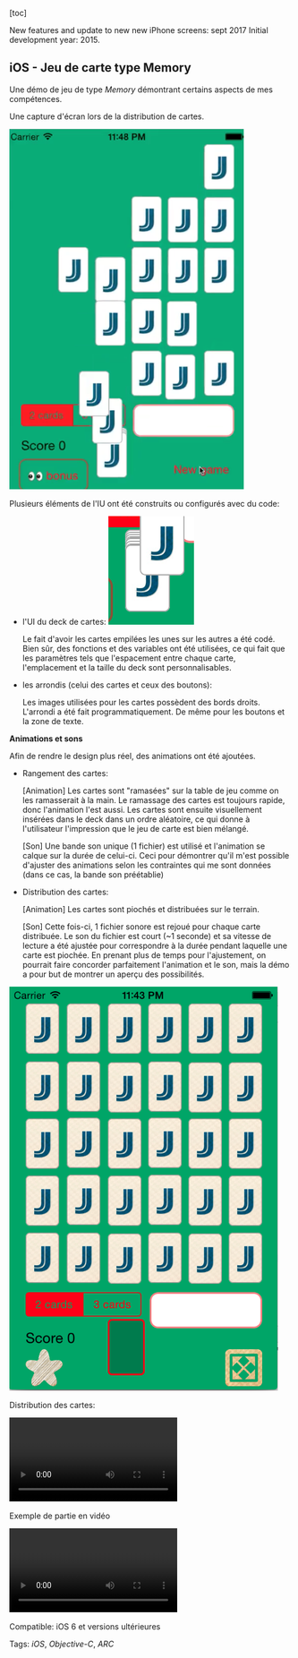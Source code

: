 

[toc]



New features and update to new new iPhone screens: sept 2017
Initial development year: 2015.

## iOS - Jeu de carte type Memory


Une démo de jeu de type *Memory* démontrant certains aspects de mes compétences.



Une capture d'écran lors de la distribution de cartes.

![Animation de cartes](medias/general/card-distrib-anim++.png "Distribution des cartes animée")



Plusieurs éléments de l'IU ont été construits ou configurés avec du code:

- l'UI du deck de cartes: ![le deck](medias/general/deck-and-card.png "Une carte en train d'être tirée")

  Le fait d'avoir les cartes empilées les unes sur les autres a été codé. Bien sûr, des fonctions et des variables ont été utilisées, ce qui fait que les paramètres tels que l'espacement entre chaque carte, l'emplacement et la taille du deck sont personnalisables.

- les arrondis (celui des cartes et ceux des boutons):

  Les images utilisées pour les cartes possèdent des bords droits. L'arrondi a été fait programmatiquement. De même pour les boutons et la zone de texte.



**Animations et sons**

Afin de rendre le design plus réel, des animations ont été ajoutées.

- Rangement des cartes:

  [Animation] Les cartes sont "ramasées" sur la table de jeu comme on les ramasserait à la main. Le ramassage des cartes est toujours rapide, donc l'animation l'est aussi. Les cartes sont ensuite visuellement insérées dans le deck dans un ordre aléatoire, ce qui donne à l'utilisateur l'impression que le jeu de carte est bien mélangé.

  [Son] Une bande son unique (1 fichier) est utilisé et l'animation se calque sur la durée de celui-ci. Ceci pour démontrer qu'il m'est possible d'ajuster des animations selon les contraintes qui me sont données (dans ce cas, la bande son préétablie)

- Distribution des cartes:

  [Animation] Les cartes sont piochés et distribuées sur le terrain.

  [Son] Cette fois-ci, 1 fichier sonore est rejoué pour chaque carte distribuée. Le son du fichier est court (~1 seconde) et sa vitesse de lecture a été ajustée pour correspondre à la durée pendant laquelle une carte est piochée. En prenant plus de temps pour l'ajustement, on pourrait faire concorder parfaitement l'animation et le son, mais la démo a pour but de montrer un aperçu des possibilités.



![Le plateau de jeu](medias/v2.0/plateau-de-jeu-v2.0.png)



Distribution des cartes:

![Animation de nouvelle partie](medias/video-plays/oniPhone6Plus-card-distribution-fluid.m4v) 

Exemple de partie en vidéo

![Une démo](medias/video-plays/video-demo-v2.0.mp4)

Compatible: iOS 6 et versions ultérieures

Tags: *iOS*, *Objective-C*, *ARC*

